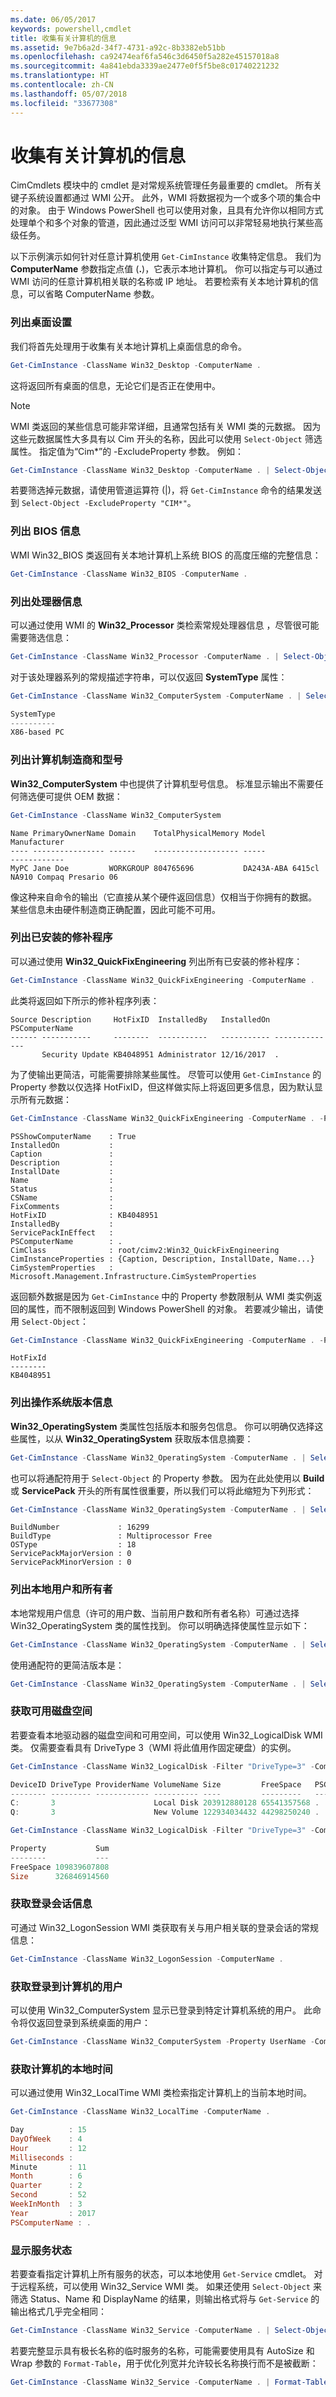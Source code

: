 ```yaml
---
ms.date: 06/05/2017
keywords: powershell,cmdlet
title: 收集有关计算机的信息
ms.assetid: 9e7b6a2d-34f7-4731-a92c-8b3382eb51bb
ms.openlocfilehash: ca92474eaf6fa546c3d6450f5a282e45157018a8
ms.sourcegitcommit: 4a841ebda3339ae2477e0f5f5be8c01740221232
ms.translationtype: HT
ms.contentlocale: zh-CN
ms.lasthandoff: 05/07/2018
ms.locfileid: "33677308"
---
```

# <a name="collecting-information-about-computers"></a>收集有关计算机的信息

CimCmdlets 模块中的 cmdlet 是对常规系统管理任务最重要的 cmdlet。
所有关键子系统设置都通过 WMI 公开。
此外，WMI 将数据视为一个或多个项的集合中的对象。
由于 Windows PowerShell 也可以使用对象，且具有允许你以相同方式处理单个和多个对象的管道，因此通过泛型 WMI 访问可以非常轻易地执行某些高级任务。

以下示例演示如何针对任意计算机使用 `Get-CimInstance` 收集特定信息。
我们为 **ComputerName** 参数指定点值 (**.**)，它表示本地计算机。
你可以指定与可以通过 WMI 访问的任意计算机相关联的名称或 IP 地址。
若要检索有关本地计算机的信息，可以省略 ComputerName 参数。

### <a name="listing-desktop-settings"></a>列出桌面设置

我们将首先处理用于收集有关本地计算机上桌面信息的命令。

```powershell
Get-CimInstance -ClassName Win32_Desktop -ComputerName .
```

这将返回所有桌面的信息，无论它们是否正在使用中。

> [!NOTE]
> WMI 类返回的某些信息可能非常详细，且通常包括有关 WMI 类的元数据。
因为这些元数据属性大多具有以 Cim 开头的名称，因此可以使用 `Select-Object` 筛选属性。
指定值为“Cim*”的 -ExcludeProperty 参数。
例如：

```powershell
Get-CimInstance -ClassName Win32_Desktop -ComputerName . | Select-Object -ExcludeProperty "CIM*"
```

若要筛选掉元数据，请使用管道运算符 (|)，将 `Get-CimInstance` 命令的结果发送到 `Select-Object -ExcludeProperty "CIM*"`。

### <a name="listing-bios-information"></a>列出 BIOS 信息

WMI Win32_BIOS 类返回有关本地计算机上系统 BIOS 的高度压缩的完整信息：

```powershell
Get-CimInstance -ClassName Win32_BIOS -ComputerName .
```

### <a name="listing-processor-information"></a>列出处理器信息

可以通过使用 WMI 的 **Win32_Processor** 类检索常规处理器信息 ，尽管很可能需要筛选信息：

```powershell
Get-CimInstance -ClassName Win32_Processor -ComputerName . | Select-Object -ExcludeProperty "CIM*"
```

对于该处理器系列的常规描述字符串，可以仅返回 **SystemType** 属性：

```powershell
Get-CimInstance -ClassName Win32_ComputerSystem -ComputerName . | Select-Object -Property SystemType

SystemType
----------
X86-based PC
```

### <a name="listing-computer-manufacturer-and-model"></a>列出计算机制造商和型号

**Win32_ComputerSystem** 中也提供了计算机型号信息。
标准显示输出不需要任何筛选便可提供 OEM 数据：

```powershell
Get-CimInstance -ClassName Win32_ComputerSystem
```

```output
Name PrimaryOwnerName Domain    TotalPhysicalMemory Model                   Manufacturer
---- ---------------- ------    ------------------- -----                   ------------
MyPC Jane Doe         WORKGROUP 804765696           DA243A-ABA 6415cl NA910 Compaq Presario 06
```

像这种来自命令的输出（它直接从某个硬件返回信息）仅相当于你拥有的数据。
某些信息未由硬件制造商正确配置，因此可能不可用。

### <a name="listing-installed-hotfixes"></a>列出已安装的修补程序

可以通过使用 **Win32_QuickFixEngineering** 列出所有已安装的修补程序：

```powershell
Get-CimInstance -ClassName Win32_QuickFixEngineering -ComputerName .
```

此类将返回如下所示的修补程序列表：

```output
Source Description     HotFixID  InstalledBy   InstalledOn PSComputerName
------ -----------     --------  -----------   ----------- --------------
       Security Update KB4048951 Administrator 12/16/2017  .
```

为了使输出更简洁，可能需要排除某些属性。
尽管可以使用 `Get-CimInstance` 的 Property 参数以仅选择 HotFixID，但这样做实际上将返回更多信息，因为默认显示所有元数据：

```powershell
Get-CimInstance -ClassName Win32_QuickFixEngineering -ComputerName . -Property HotFixID
```

```output
PSShowComputerName    : True
InstalledOn           :
Caption               :
Description           :
InstallDate           :
Name                  :
Status                :
CSName                :
FixComments           :
HotFixID              : KB4048951
InstalledBy           :
ServicePackInEffect   :
PSComputerName        : .
CimClass              : root/cimv2:Win32_QuickFixEngineering
CimInstanceProperties : {Caption, Description, InstallDate, Name...}
CimSystemProperties   : Microsoft.Management.Infrastructure.CimSystemProperties
```

返回额外数据是因为 `Get-CimInstance` 中的 Property 参数限制从 WMI 类实例返回的属性，而不限制返回到 Windows PowerShell 的对象。
若要减少输出，请使用 `Select-Object`：

```powershell
Get-CimInstance -ClassName Win32_QuickFixEngineering -ComputerName . -Property HotFixId | Select-Object -Property HotFixId
```

```output
HotFixId
--------
KB4048951
```

### <a name="listing-operating-system-version-information"></a>列出操作系统版本信息

**Win32_OperatingSystem** 类属性包括版本和服务包信息。
你可以明确仅选择这些属性，以从 **Win32_OperatingSystem** 获取版本信息摘要：

```powershell
Get-CimInstance -ClassName Win32_OperatingSystem -ComputerName . | Select-Object -Property BuildNumber,BuildType,OSType,ServicePackMajorVersion,ServicePackMinorVersion
```

也可以将通配符用于 `Select-Object` 的 Property 参数。
因为在此处使用以 **Build** 或 **ServicePack** 开头的所有属性很重要，所以我们可以将此缩短为下列形式：

```powershell
Get-CimInstance -ClassName Win32_OperatingSystem -ComputerName . | Select-Object -Property Build*,OSType,ServicePack*
```

```output
BuildNumber             : 16299
BuildType               : Multiprocessor Free
OSType                  : 18
ServicePackMajorVersion : 0
ServicePackMinorVersion : 0
```

### <a name="listing-local-users-and-owner"></a>列出本地用户和所有者

本地常规用户信息（许可的用户数、当前用户数和所有者名称）可通过选择 Win32_OperatingSystem 类的属性找到。
你可以明确选择使属性显示如下：

```powershell
Get-CimInstance -ClassName Win32_OperatingSystem -ComputerName . | Select-Object -Property NumberOfLicensedUsers,NumberOfUsers,RegisteredUser
```

使用通配符的更简洁版本是：

```powershell
Get-CimInstance -ClassName Win32_OperatingSystem -ComputerName . | Select-Object -Property *user*
```

### <a name="getting-available-disk-space"></a>获取可用磁盘空间

若要查看本地驱动器的磁盘空间和可用空间，可以使用 Win32_LogicalDisk WMI 类。
仅需要查看具有 DriveType 3（WMI 将此值用作固定硬盘）的实例。

```powershell
Get-CimInstance -ClassName Win32_LogicalDisk -Filter "DriveType=3" -ComputerName .

DeviceID DriveType ProviderName VolumeName Size         FreeSpace   PSComputerName
-------- --------- ------------ ---------- ----         ---------   --------------
C:       3                      Local Disk 203912880128 65541357568 .
Q:       3                      New Volume 122934034432 44298250240 .

Get-CimInstance -ClassName Win32_LogicalDisk -Filter "DriveType=3" -ComputerName . | Measure-Object -Property FreeSpace,Size -Sum | Select-Object -Property Property,Sum

Property           Sum
--------           ---
FreeSpace 109839607808
Size      326846914560
```

### <a name="getting-logon-session-information"></a>获取登录会话信息

可通过 Win32_LogonSession WMI 类获取有关与用户相关联的登录会话的常规信息：

```powershell
Get-CimInstance -ClassName Win32_LogonSession -ComputerName .
```

### <a name="getting-the-user-logged-on-to-a-computer"></a>获取登录到计算机的用户

可以使用 Win32_ComputerSystem 显示已登录到特定计算机系统的用户。
此命令将仅返回登录到系统桌面的用户：

```powershell
Get-CimInstance -ClassName Win32_ComputerSystem -Property UserName -ComputerName .
```

### <a name="getting-local-time-from-a-computer"></a>获取计算机的本地时间

可以通过使用 Win32_LocalTime WMI 类检索指定计算机上的当前本地时间。

```powershell
Get-CimInstance -ClassName Win32_LocalTime -ComputerName .

Day          : 15
DayOfWeek    : 4
Hour         : 12
Milliseconds :
Minute       : 11
Month        : 6
Quarter      : 2
Second       : 52
WeekInMonth  : 3
Year         : 2017
PSComputerName : .
```

### <a name="displaying-service-status"></a>显示服务状态

若要查看指定计算机上所有服务的状态，可以本地使用 `Get-Service` cmdlet。
对于远程系统，可以使用 Win32_Service WMI 类。
如果还使用 `Select-Object` 来筛选 Status、Name 和 DisplayName 的结果，则输出格式将与 `Get-Service` 的输出格式几乎完全相同：

```powershell
Get-CimInstance -ClassName Win32_Service -ComputerName . | Select-Object -Property Status,Name,DisplayName
```

若要完整显示具有极长名称的临时服务的名称，可能需要使用具有 AutoSize 和 Wrap 参数的 `Format-Table`，用于优化列宽并允许较长名称换行而不是被截断：

```powershell
Get-CimInstance -ClassName Win32_Service -ComputerName . | Format-Table -Property Status,Name,DisplayName -AutoSize -Wrap
```
